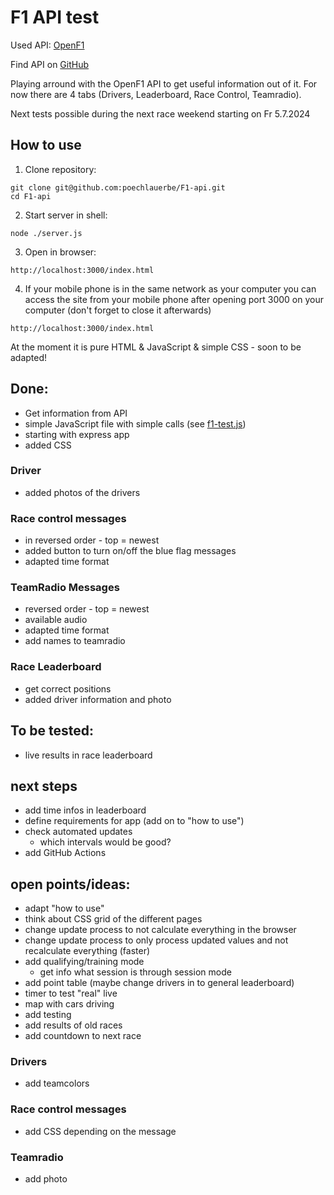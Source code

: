# F1 API test

Used API: [OpenF1](https://openf1.org/)

Find API on [GitHub](https://github.com/br-g/openf1)

Playing arround with the OpenF1 API to get useful information out of it.
For now there are 4 tabs (Drivers, Leaderboard, Race Control, Teamradio).

Next tests possible during the next race weekend starting on Fr 5.7.2024

## How to use
1. Clone repository:
```
git clone git@github.com:poechlauerbe/F1-api.git
cd F1-api
```
2. Start server in shell:
```
node ./server.js
```
3. Open in browser:
```
http://localhost:3000/index.html
```
4. If your mobile phone is in the same network as your computer you can access the site from your mobile phone after opening port 3000 on your computer (don't forget to close it afterwards)
```
http://localhost:3000/index.html
```

At the moment it is pure HTML & JavaScript & simple CSS - soon to be adapted!

## Done:
- Get information from API
- simple JavaScript file with simple calls (see [f1-test.js](./f1-test.js))
- starting with express app
- added CSS

### Driver
- added photos of the drivers

### Race control messages
- in reversed order - top = newest
- added button to turn on/off the blue flag messages
- adapted time format

### TeamRadio Messages
- reversed order - top = newest
- available audio
- adapted time format
- add names to teamradio

### Race Leaderboard
- get correct positions
- added driver information and photo

## To be tested:
- live results in race leaderboard

## next steps
- add time infos in leaderboard
- define requirements for app (add on to "how to use")
- check automated updates
	- which intervals would be good?
- add GitHub Actions

## open points/ideas:
- adapt "how to use"
- think about CSS grid of the different pages
- change update process to not calculate everything in the browser
- change update process to only process updated values and not recalculate everything (faster)
- add qualifying/training mode
	- get info what session is through session mode
- add point table (maybe change drivers in to general leaderboard)
- timer to test "real" live
- map with cars driving
- add testing
- add results of old races
- add countdown to next race

### Drivers
- add teamcolors

### Race control messages
- add CSS depending on the message

### Teamradio
- add photo
